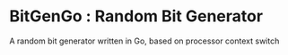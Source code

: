 # BitGenGo : Random Bit Generator 

A random bit generator written in Go, based on processor context switch

